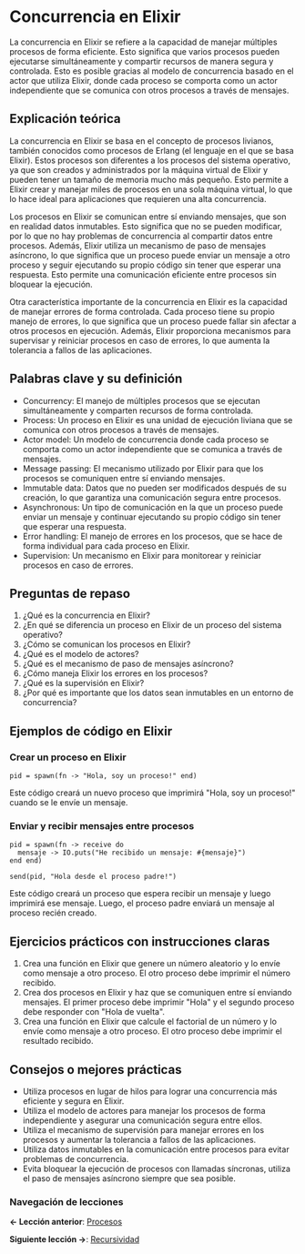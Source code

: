 
# Concurrencia en Elixir

La concurrencia en Elixir se refiere a la capacidad de manejar múltiples procesos de forma eficiente. Esto significa que varios procesos pueden ejecutarse simultáneamente y compartir recursos de manera segura y controlada. Esto es posible gracias al modelo de concurrencia basado en el actor que utiliza Elixir, donde cada proceso se comporta como un actor independiente que se comunica con otros procesos a través de mensajes.

## Explicación teórica

La concurrencia en Elixir se basa en el concepto de procesos livianos, también conocidos como procesos de Erlang (el lenguaje en el que se basa Elixir). Estos procesos son diferentes a los procesos del sistema operativo, ya que son creados y administrados por la máquina virtual de Elixir y pueden tener un tamaño de memoria mucho más pequeño. Esto permite a Elixir crear y manejar miles de procesos en una sola máquina virtual, lo que lo hace ideal para aplicaciones que requieren una alta concurrencia.

Los procesos en Elixir se comunican entre sí enviando mensajes, que son en realidad datos inmutables. Esto significa que no se pueden modificar, por lo que no hay problemas de concurrencia al compartir datos entre procesos. Además, Elixir utiliza un mecanismo de paso de mensajes asíncrono, lo que significa que un proceso puede enviar un mensaje a otro proceso y seguir ejecutando su propio código sin tener que esperar una respuesta. Esto permite una comunicación eficiente entre procesos sin bloquear la ejecución.

Otra característica importante de la concurrencia en Elixir es la capacidad de manejar errores de forma controlada. Cada proceso tiene su propio manejo de errores, lo que significa que un proceso puede fallar sin afectar a otros procesos en ejecución. Además, Elixir proporciona mecanismos para supervisar y reiniciar procesos en caso de errores, lo que aumenta la tolerancia a fallos de las aplicaciones.

## Palabras clave y su definición

- Concurrency: El manejo de múltiples procesos que se ejecutan simultáneamente y comparten recursos de forma controlada.
- Process: Un proceso en Elixir es una unidad de ejecución liviana que se comunica con otros procesos a través de mensajes.
- Actor model: Un modelo de concurrencia donde cada proceso se comporta como un actor independiente que se comunica a través de mensajes.
- Message passing: El mecanismo utilizado por Elixir para que los procesos se comuniquen entre sí enviando mensajes.
- Immutable data: Datos que no pueden ser modificados después de su creación, lo que garantiza una comunicación segura entre procesos.
- Asynchronous: Un tipo de comunicación en la que un proceso puede enviar un mensaje y continuar ejecutando su propio código sin tener que esperar una respuesta.
- Error handling: El manejo de errores en los procesos, que se hace de forma individual para cada proceso en Elixir.
- Supervision: Un mecanismo en Elixir para monitorear y reiniciar procesos en caso de errores.

## Preguntas de repaso

1. ¿Qué es la concurrencia en Elixir?
2. ¿En qué se diferencia un proceso en Elixir de un proceso del sistema operativo?
3. ¿Cómo se comunican los procesos en Elixir?
4. ¿Qué es el modelo de actores?
5. ¿Qué es el mecanismo de paso de mensajes asíncrono?
6. ¿Cómo maneja Elixir los errores en los procesos?
7. ¿Qué es la supervisión en Elixir?
8. ¿Por qué es importante que los datos sean inmutables en un entorno de concurrencia?

## Ejemplos de código en Elixir

### Crear un proceso en Elixir

```
pid = spawn(fn -> "Hola, soy un proceso!" end)
```

Este código creará un nuevo proceso que imprimirá "Hola, soy un proceso!" cuando se le envíe un mensaje.

### Enviar y recibir mensajes entre procesos

```
pid = spawn(fn -> receive do
  mensaje -> IO.puts("He recibido un mensaje: #{mensaje}")
end end)

send(pid, "Hola desde el proceso padre!")
```

Este código creará un proceso que espera recibir un mensaje y luego imprimirá ese mensaje. Luego, el proceso padre enviará un mensaje al proceso recién creado.

## Ejercicios prácticos con instrucciones claras

1. Crea una función en Elixir que genere un número aleatorio y lo envíe como mensaje a otro proceso. El otro proceso debe imprimir el número recibido.
2. Crea dos procesos en Elixir y haz que se comuniquen entre sí enviando mensajes. El primer proceso debe imprimir "Hola" y el segundo proceso debe responder con "Hola de vuelta".
3. Crea una función en Elixir que calcule el factorial de un número y lo envíe como mensaje a otro proceso. El otro proceso debe imprimir el resultado recibido.

## Consejos o mejores prácticas

- Utiliza procesos en lugar de hilos para lograr una concurrencia más eficiente y segura en Elixir.
- Utiliza el modelo de actores para manejar los procesos de forma independiente y asegurar una comunicación segura entre ellos.
- Utiliza el mecanismo de supervisión para manejar errores en los procesos y aumentar la tolerancia a fallos de las aplicaciones.
- Utiliza datos inmutables en la comunicación entre procesos para evitar problemas de concurrencia.
- Evita bloquear la ejecución de procesos con llamadas síncronas, utiliza el paso de mensajes asíncrono siempre que sea posible.

### Navegación de lecciones

**<- Lección anterior**: [Procesos](procesos.md)

**Siguiente lección ->**: [Recursividad](recursividad.md)


